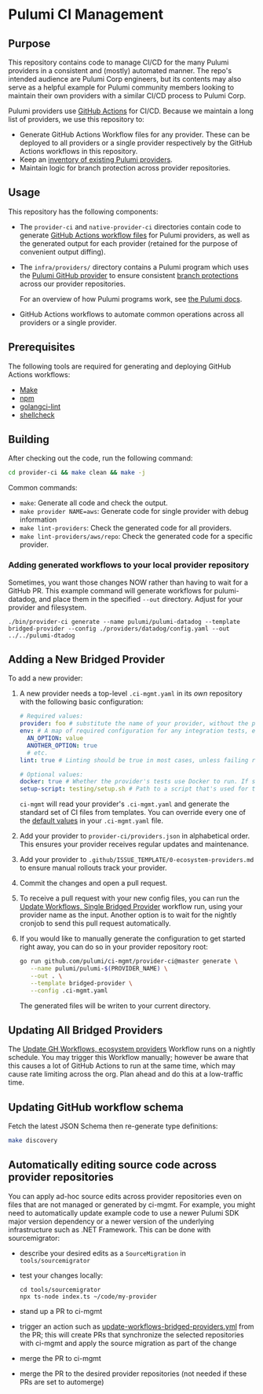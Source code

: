 # Pulumi CI Management

## Purpose

This repository contains code to manage CI/CD for the many Pulumi providers in a consistent and (mostly) automated manner. The repo's intended audience are Pulumi Corp engineers, but its contents may also serve as a helpful example for Pulumi community members looking to maintain their own providers with a similar CI/CD process to Pulumi Corp.

Pulumi providers use [GitHub Actions](https://docs.github.com/en/actions) for CI/CD. Because we maintain a long list of providers, we use this repository to:

- Generate GitHub Actions Workflow files for any provider. These can be deployed to all providers or a single provider respectively by the GitHub Actions workflows in this repository.
- Keep an [inventory of existing Pulumi providers](./provider-ci/providers).
- Maintain logic for branch protection across provider repositories.

## Usage

This repository has the following components:

- The `provider-ci` and `native-provider-ci` directories contain code to generate [GitHub Actions workflow files](https://docs.github.com/en/actions/learn-github-actions/workflow-syntax-for-github-actions) for Pulumi providers, as well as the generated output for each provider (retained for the purpose of convenient output diffing).
- The `infra/providers/` directory contains a Pulumi program which uses the [Pulumi GitHub provider](https://www.pulumi.com/registry/packages/github/) to ensure consistent [branch protections](https://docs.github.com/en/repositories/configuring-branches-and-merges-in-your-repository/defining-the-mergeability-of-pull-requests/about-protected-branches) across our provider repositories.

  For an overview of how Pulumi programs work, see [the Pulumi docs](https://www.pulumi.com/docs/).

- GitHub Actions workflows to automate common operations across all providers or a single provider.

## Prerequisites

The following tools are required for generating and deploying GitHub Actions workflows:

- [Make](https://www.gnu.org/software/make/)
- [npm](https://www.npmjs.com/)
- [golangci-lint](https://golangci-lint.run/)
- [shellcheck](https://github.com/koalaman/shellcheck)

## Building

After checking out the code, run the following command:

```bash
cd provider-ci && make clean && make -j
```

Common commands:

- `make`: Generate all code and check the output.
- `make provider NAME=aws`: Generate code for single provider with debug information
- `make lint-providers`: Check the generated code for all providers.
- `make lint-providers/aws/repo`: Check the generated code for a specific provider.

### Adding generated workflows to your local provider repository

Sometimes, you want those changes NOW rather than having to wait for a GitHub PR.
This example command will generate workflows for pulumi-datadog, and place them in the specified `--out` directory.
Adjust for your provider and filesystem.

```
./bin/provider-ci generate --name pulumi/pulumi-datadog --template bridged-provider --config ./providers/datadog/config.yaml --out ../../pulumi-dtadog
```

## Adding a New Bridged Provider

To add a new provider:

1. A new provider needs a top-level `.ci-mgmt.yaml` in its _own_ repository with the following basic configuration:

   ```yaml
   # Required values:
   provider: foo # substitute the name of your provider, without the pulumi- prefix
   env: # A map of required configuration for any integration tests, etc.
     AN_OPTION: value
     ANOTHER_OPTION: true
     # etc.
   lint: true # Linting should be true in most cases, unless failing rules in the upstream provider makes this impractical.

   # Optional values:
   docker: true # Whether the provider's tests use Docker to run. If set to true, a file `testing/docker-compose.yml` must be present in the provider repository.
   setup-script: testing/setup.sh # Path to a script that's used for testing bootstraps
   ```

   `ci-mgmt` will read your provider's `.ci-mgmt.yaml` and generate the standard set of CI files from templates.
   You can override every one of the [default values](./provider-ci/internal/pkg/templates/bridged-provider.config.yaml)
   in your `.ci-mgmt.yaml` file.

1. Add your provider to `provider-ci/providers.json` in alphabetical order. This ensures your provider receives regular
   updates and maintenance.

1. Add your provider to `.github/ISSUE_TEMPLATE/0-ecosystem-providers.md` to ensure manual rollouts track your provider.

1. Commit the changes and open a pull request.

1. To receive a pull request with your new config files, you can run the
   [Update Workflows, Single Bridged Provider](https://github.com/pulumi/ci-mgmt/actions/workflows/update-workflows-single-bridged-provider.yml)
   workflow run, using your provider name as the input.
   Another option is to wait for the nightly cronjob to send this pull request automatically.

1. If you would like to manually generate the configuration to get started right away, you can do so in your provider
   repository root:

   ```bash
   go run github.com/pulumi/ci-mgmt/provider-ci@master generate \
      --name pulumi/pulumi-$(PROVIDER_NAME) \
      --out . \
      --template bridged-provider \
      --config .ci-mgmt.yaml
   ```

   The generated files will be writen to your current directory.

## Updating All Bridged Providers

The [Update GH Workflows, ecosystem providers](https://github.com/pulumi/ci-mgmt/actions/workflows/update-workflows-ecosystem-providers.yml)
Workflow runs on a nightly schedule.
You may trigger this Workflow manually; however be aware that this causes a lot of GitHub Actions to run at the same
time, which may cause rate limiting across the org. Plan ahead and do this at a low-traffic time.

## Updating GitHub workflow schema

Fetch the latest JSON Schema then re-generate type definitions:

```bash
make discovery
```

## Automatically editing source code across provider repositories

You can apply ad-hoc source edits across provider repositories even on files that are not managed or generated by ci-mgmt. For example, you might need to automatically update example code to use a newer Pulumi SDK major version dependency or a newer version of the underlying infrastructure such as .NET Framework.  This can be done with sourcemigrator:

- describe your desired edits as a `SourceMigration` in `tools/sourcemigrator`

- test your changes locally:

      cd tools/sourcemigrator
      npx ts-node index.ts ~/code/my-provider

- stand up a PR to ci-mgmt

- trigger an action such as
  [update-workflows-bridged-providers.yml](https://github.com/pulumi/ci-mgmt/actions/workflows/update-workflows-bridged-providers.yml)
  from the PR; this will create PRs that synchronize the selected repositories with ci-mgmt and apply the source
  migration as part of the change

- merge the PR to ci-mgmt

- merge the PR to the desired provider repositories (not needed if these PRs are set to automerge)
